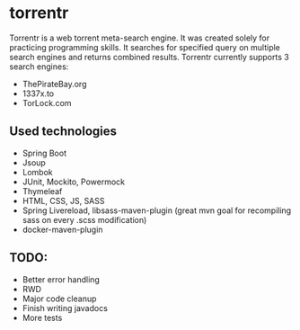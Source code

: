 # torrentr
Torrentr is a web torrent meta-search engine. It was created solely for practicing programming skills. It searches for specified query 
on multiple search engines and returns combined results. Torrentr currently supports 3 search engines: 
- ThePirateBay.org
- 1337x.to
- TorLock.com

## Used technologies

- Spring Boot
- Jsoup
- Lombok
- JUnit, Mockito, Powermock
- Thymeleaf
- HTML, CSS, JS, SASS
- Spring Livereload, libsass-maven-plugin (great mvn goal for recompiling sass on every .scss modification)
- docker-maven-plugin

## TODO:

- Better error handling
- RWD
- Major code cleanup
- Finish writing javadocs
- More tests